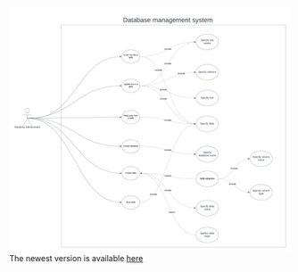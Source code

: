 ![Use case diagram](../img/usecasediagram.png)
The newest version is available [here](https://lucid.app/lucidchart/b4fac1bc-ec40-4aef-a419-f876eb9e3408/edit?viewport_loc=-130%2C125%2C2336%2C1193%2C0_0&invitationId=inv_6f3be000-db61-461c-a9df-f0456690be02#)
